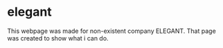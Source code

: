 # elegant
This webpage was made for non-existent company ELEGANT.
That page was created to show what i can do.